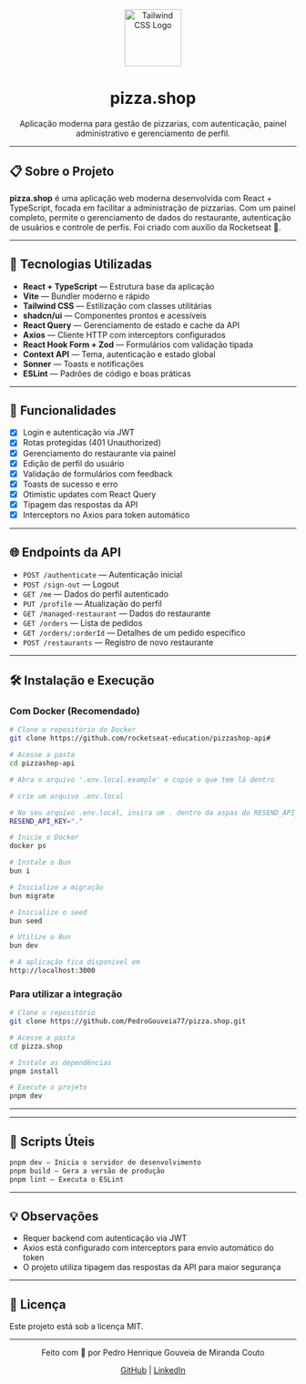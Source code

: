 <div align="center">
  <img src="https://logospng.org/download/tailwind-css/tailwind-css-512.png" height="100" alt="Tailwind CSS Logo" />
  <h1>pizza.shop</h1>
  <p>Aplicação moderna para gestão de pizzarias, com autenticação, painel administrativo e gerenciamento de perfil.</p>
</div>

---

## 📋 Sobre o Projeto

**pizza.shop** é uma aplicação web moderna desenvolvida com React + TypeScript, focada em facilitar a administração de pizzarias. Com um painel completo, permite o gerenciamento de dados do restaurante, autenticação de usuários e controle de perfis.
Foi criado com auxilio da Rocketseat 🚀. 

---

## 🚀 Tecnologias Utilizadas

- **React + TypeScript** — Estrutura base da aplicação
- **Vite** — Bundler moderno e rápido
- **Tailwind CSS** — Estilização com classes utilitárias
- **shadcn/ui** — Componentes prontos e acessíveis
- **React Query** — Gerenciamento de estado e cache da API
- **Axios** — Cliente HTTP com interceptors configurados
- **React Hook Form + Zod** — Formulários com validação tipada
- **Context API** — Tema, autenticação e estado global
- **Sonner** — Toasts e notificações
- **ESLint** — Padrões de código e boas práticas

---

## 🧠 Funcionalidades

- [x] Login e autenticação via JWT
- [x] Rotas protegidas (401 Unauthorized)
- [x] Gerenciamento do restaurante via painel
- [x] Edição de perfil do usuário
- [x] Validação de formulários com feedback
- [x] Toasts de sucesso e erro
- [x] Otimistic updates com React Query
- [x] Tipagem das respostas da API
- [x] Interceptors no Axios para token automático

---

## 🌐 Endpoints da API

- `POST /authenticate` — Autenticação inicial
- `POST /sign-out` — Logout
- `GET /me` — Dados do perfil autenticado
- `PUT /profile` — Atualização do perfil
- `GET /managed-restaurant` — Dados do restaurante
- `GET /orders` — Lista de pedidos
- `GET /orders/:orderId` — Detalhes de um pedido específico
- `POST /restaurants` — Registro de novo restaurante

---

## 🛠️ Instalação e Execução

### Com Docker (Recomendado)

```bash
# Clone o repositório do Docker
git clone https://github.com/rocketseat-education/pizzashop-api#

# Acesse a pasta
cd pizzashop-api

# Abra o arquivo '.env.local.example' e copie o que tem lá dentro

# crie um arquivo .env.local

# No seu arquivo .env.local, insira um . dentro da aspas do RESEND_API_KEY
RESEND_API_KEY="."

# Inicie o Docker
docker ps

# Instale o Bun
bun i

# Inicialize a migração
bun migrate

# Inicialize o seed
bun seed

# Utilize o Bun
bun dev

# A aplicação fica disponivel em
http://localhost:3000
```

### Para utilizar a integração

```bash
# Clone o repositório
git clone https://github.com/PedroGouveia77/pizza.shop.git

# Acesse a pasta
cd pizza.shop

# Instale as dependências
pnpm install

# Execute o projeto
pnpm dev
```

---
---

## 🧪 Scripts Úteis

```bash
pnpm dev — Inicia o servidor de desenvolvimento
pnpm build — Gera a versão de produção
pnpm lint — Executa o ESLint
```

---

## 💡 Observações

- Requer backend com autenticação via JWT
- Axios está configurado com interceptors para envio automático do token
- O projeto utiliza tipagem das respostas da API para maior segurança

---

## 📄 Licença

Este projeto está sob a licença MIT.

---

<div align="center"> 
  Feito com 💙 por Pedro Henrique Gouveia de Miranda Couto 
  
  [GitHub](https://github.com/PedroGouveia77) | [LinkedIn](https://www.linkedin.com/in/pedrohenriquegouveia)
</div>

